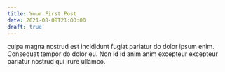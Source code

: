 ```yaml
---
title: Your First Post
date: 2021-08-08T21:00:00
draft: true
---
```

culpa magna nostrud est incididunt fugiat pariatur do dolor ipsum enim. Consequat tempor do dolor eu. Non id id anim anim excepteur excepteur pariatur nostrud qui irure ullamco.